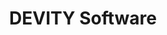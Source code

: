 ---
title: "DEVITY Software"
imageDesc: ["Web", "Tričko", "Logo", "Brandboard", "O projekte"]
description: "Cieľom bolo vytvoriť branding a webovú stránku pre IT firmu. Stránka mala pôsobiť čisto, moderne, s tým že sa mala využiť fialová farba, ktorá je farbou firmy. Počas procesu návrhu som prešla viacerými verziami loga a farebnej palety. Následné po iteráciách návrhov a úprav som dospela k výslednej podobe loga a finálnej palete. Na základe toho som následne vytvorila brand board pre firmu."
link: "https://www.canva.com/design/DAF9cpIi4as/hUiWlwRC93rJlnO0ry2OCw/view?utlId=hb877c33695#26"
linkText: "Viac"
---